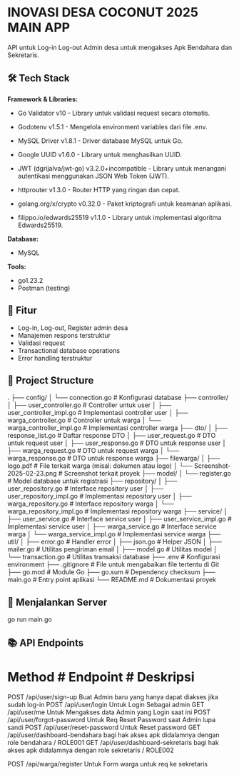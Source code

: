 # INOVASI DESA COCONUT 2025 MAIN APP

API untuk Log-in Log-out Admin desa untuk mengakses Apk Bendahara dan Sekretaris.

## 🛠 Tech Stack

**Framework & Libraries:**
- Go Validator v10 - Library untuk validasi request secara otomatis.

- Godotenv v1.5.1 - Mengelola environment variables dari file .env.

- MySQL Driver v1.8.1 - Driver database MySQL untuk Go.

- Google UUID v1.6.0 - Library untuk menghasilkan UUID.

- JWT (dgrijalva/jwt-go) v3.2.0+incompatible - Library untuk menangani autentikasi menggunakan JSON Web Token (JWT).

- httprouter v1.3.0 - Router HTTP yang ringan dan cepat.

- golang.org/x/crypto v0.32.0 - Paket kriptografi untuk keamanan aplikasi.

- filippo.io/edwards25519 v1.1.0 - Library untuk implementasi algoritma Edwards25519.

**Database:**
- MySQL

**Tools:**
- go1.23.2
- Postman (testing)

## 🚀 Fitur
- Log-in, Log-out, Register admin desa
- Manajemen respons terstruktur
- Validasi request
- Transactional database operations
- Error handling terstruktur

## 📁 Project Structure
.
├── config/
│   └── connection.go        # Konfigurasi database
├── controller/
│   ├── user_controller.go          # Controller untuk user
│   ├── user_controller_impl.go     # Implementasi controller user
│   ├── warga_controller.go         # Controller untuk warga
│   └── warga_controller_impl.go    # Implementasi controller warga
├── dto/
│   ├── response_list.go    # Daftar response DTO
│   ├── user_request.go     # DTO untuk request user
│   ├── user_response.go    # DTO untuk response user
│   ├── warga_request.go    # DTO untuk request warga
│   └── warga_response.go   # DTO untuk response warga
├── filewarga/
│   ├── logo.pdf                         # File terkait warga (misal: dokumen atau logo)
│   └── Screenshot-2025-02-23.png         # Screenshot terkait proyek
├── model/
│   └── register.go        # Model database untuk registrasi
├── repository/
│   ├── user_repository.go          # Interface repository user
│   ├── user_repository_impl.go     # Implementasi repository user
│   ├── warga_repository.go         # Interface repository warga
│   └── warga_repository_impl.go    # Implementasi repository warga
├── service/
│   ├── user_service.go          # Interface service user
│   ├── user_service_impl.go     # Implementasi service user
│   ├── warga_service.go         # Interface service warga
│   └── warga_service_impl.go    # Implementasi service warga
├── util/
│   ├── error.go        # Handler error
│   ├── json.go         # Helper JSON
│   ├── mailer.go       # Utilitas pengiriman email
│   ├── model.go        # Utilitas model
│   └── transaction.go  # Utilitas transaksi database
├── .env               # Konfigurasi environment
├── .gitignore         # File untuk mengabaikan file tertentu di Git
├── go.mod             # Module Go
├── go.sum             # Dependency checksum
├── main.go            # Entry point aplikasi
└── README.md          # Dokumentasi proyek


## 🏃 Menjalankan Server
go run main.go
<!-- Server akan berjalan di http://localhost:8080. -->

## 📚 API Endpoints

# Method	    # Endpoint	                      # Deskripsi
<!-- Admin -->
POST	          /api/user/sign-up               Buat Admin baru yang hanya dapat diakses jika sudah log-in
POST	          /api/user/login       	        Untuk Login Sebagai admin
GET             /api/user/me                    Untuk Mengakses data Admin yang Login saat ini
POST            /api/user/forgot-password       Untuk Req Reset Password saat Admin lupa sandi
POST            /api/user/reset-password        Untuk Reset password
GET             /api/user/dashboard-bendahara   bagi hak akses apk didalamnya dengan role bendahara / ROLE001
GET             /api/user/dashboard-sekretaris  bagi hak akses apk didalamnya dengan role sekretaris / ROLE002

<!-- Warga -->
POST            /api/warga/register           Untuk Form warga untuk req ke sekretaris

